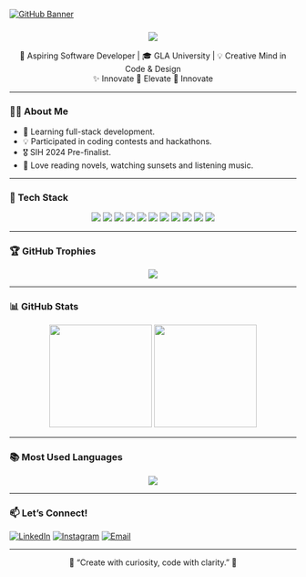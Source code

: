 <!-- 🌟 Aesthetic GitHub Tech Banner -->
[![GitHub Banner](https://user-images.githubusercontent.com/58959408/232639433-cb0aea21-66f0-4508-a771-85e2089c5a87.gif)](https://github.com/zainwen9)

<!-- ⌨️ Typing SVG for Intro -->
<h3 align="center">
  <img src="https://readme-typing-svg.herokuapp.com?font=Fira+Code&pause=1000&color=F78DB6&width=435&lines=Hello%2C+I+am+Sneha+Maurya!;Aspiring+Software+Developer%F0%9F%92%BB;Frontend+Devlper+%7C+Graphic+Designer" />
</h3>

<!-- Short Intro -->
<p align="center">
  🚀 Aspiring Software Developer | 🎓 GLA University | 💡 Creative Mind in Code & Design 
  <br/>
  ✨ Innovate 🚀 Elevate 🔧 Innovate
</p>

---

### 👩‍💻 About Me

- 🔭 Learning full-stack development.   
- 💡 Participated in coding contests and hackathons. 
- 🎖️ SIH 2024 Pre-finalist.   
- 📖 Love reading novels, watching sunsets and listening music. 

---

### 🧰 Tech Stack

<p align="center">
  <img src="https://img.shields.io/badge/Python-3776AB?style=for-the-badge&logo=python&logoColor=white" />
  <img src="https://img.shields.io/badge/Java-ED8B00?style=for-the-badge&logo=java&logoColor=white" />
  <img src="https://img.shields.io/badge/C-00599C?style=for-the-badge&logo=c%2B%2B&logoColor=white" />
  <img src="https://img.shields.io/badge/HTML5-E34F26?style=for-the-badge&logo=html5&logoColor=white" />
  <img src="https://img.shields.io/badge/CSS3-1572B6?style=for-the-badge&logo=css3&logoColor=white" />
  <img src="https://img.shields.io/badge/JavaScript-F7DF1E?style=for-the-badge&logo=javascript&logoColor=black" />
  <img src="https://img.shields.io/badge/React-61DAFB?style=for-the-badge&logo=react&logoColor=black" />
  <img src="https://img.shields.io/badge/Node.js-339933?style=for-the-badge&logo=nodedotjs&logoColor=white" />
  <img src="https://img.shields.io/badge/MySQL-00758F?style=for-the-badge&logo=mysql&logoColor=white" />
  <img src="https://img.shields.io/badge/TailwindCSS-38B2AC?style=for-the-badge&logo=tailwind-css&logoColor=white" />
  <img src="https://img.shields.io/badge/VSCode-007ACC?style=for-the-badge&logo=visual-studio-code&logoColor=white" />
</p>

---

### 🏆 GitHub Trophies

<p align="center">
  <img src="https://github-profile-trophy.vercel.app/?username=Sneha-6392&theme=radical&no-frame=true&row=1&column=7&margin-w=10&margin-h=15" />
</p>

---

### 📊 GitHub Stats

<p align="center">
  <img src="https://github-readme-stats.vercel.app/api?username=Sneha-6392&show_icons=true&theme=radical" height="180px"/>
  <img src="https://github-readme-streak-stats.herokuapp.com/?user=Sneha-6392&theme=radical" height="180px"/>
</p>

---

### 📚 Most Used Languages

<p align="center">
  <img src="https://github-readme-stats.vercel.app/api/top-langs/?username=Sneha-6392&langs_count=10&layout=compact&theme=radical" />
</p>

---

### 📫 Let’s Connect!

[![LinkedIn](https://img.shields.io/badge/-LinkedIn-blue?style=flat-square&logo=Linkedin&logoColor=white)](https://www.linkedin.com/in/sneha-maurya-809478255/)
[![Instagram](https://img.shields.io/badge/-Instagram-E4405F?style=flat-square&logo=Instagram&logoColor=white)](https://www.instagram.com/peachiii_beachiii/)
[![Email](https://img.shields.io/badge/-Email-D14836?style=flat-square&logo=Gmail&logoColor=white)](mailto:snehamauryasm02@gmail.com)

---

<p align="center">🌟	 “Create with curiosity, code with clarity.” 🌟	</p>

